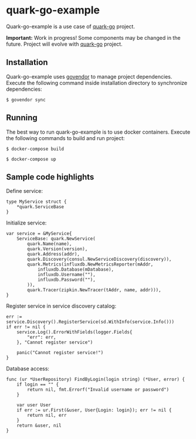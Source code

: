 # quark-go-example

Quark-go-example is a use case of [quark-go](https://github.com/gkarlik/quark-go) project.

**Important:** Work in progress! Some components may be changed in the future. Project will evolve with [quark-go](http://github.com/gkarlik/quark-go) project.

## Installation

Quark-go-example uses [govendor](https://github.com/kardianos/govendor) to manage project dependencies. Execute the following command inside installation directory to synchronize dependencies:

`$ govendor sync`

## Running

The best way to run quark-go-example is to use docker containers. Execute the following commands to build and run project:

`$ docker-compose build`

`$ docker-compose up`

## Sample code highlights

Define service:

```
type MyService struct {
    *quark.ServiceBase
}
```

Initialize service:

```
var service = &MyService{
    ServiceBase: quark.NewService(
        quark.Name(name),
        quark.Version(version),
        quark.Address(addr),
        quark.Discovery(consul.NewServiceDiscovery(discovery)),
        quark.Metrics(influxdb.NewMetricsReporter(mAddr,
            influxdb.Database(mDatabase),
            influxdb.Username(""),
            influxdb.Password(""),
        )),
        quark.Tracer(zipkin.NewTracer(tAddr, name, addr))),
}
```

Register service in service discovery catalog:

```
err := service.Discovery().RegisterService(sd.WithInfo(service.Info()))
if err != nil {
    service.Log().ErrorWithFields(logger.Fields{
        "err": err,
    }, "Cannot register service")

    panic("Cannot register service!")
}
```

Database access:

```
func (ur *UserRepository) FindByLogin(login string) (*User, error) {
	if login == "" {
		return nil, fmt.Errorf("Invalid username or password")
	}

	var user User
	if err := ur.First(&user, User{Login: login}); err != nil {
		return nil, err
	}
	return &user, nil
}
```
